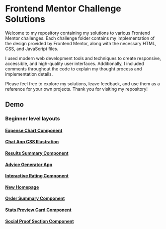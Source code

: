 # Frontend Mentor Challenge Solutions

Welcome to my repository containing my solutions to various Frontend Mentor challenges. Each challenge folder contains my implementation of the design provided by Frontend Mentor, along with the necessary HTML, CSS, and JavaScript files.

I used modern web development tools and techniques to create responsive, accessible, and high-quality user interfaces. Additionally, I included comments throughout the code to explain my thought process and implementation details.

Please feel free to explore my solutions, leave feedback, and use them as a reference for your own projects. Thank you for visiting my repository!

## Demo

### Beginner level layouts

#### [Expense Chart Component](https://chat-app-illustrate.netlify.app/)

#### [Chat App CSS Illustration](https://chat-app-illustrate.netlify.app/)

#### [Results Summary Component](https://result-summary-component.netlify.app/)

#### [Advice Generator App](https://advice-generator-quotes.netlify.app/)

#### [Interactive Rating Component](https://interactive-number-rate-component.netlify.app/)

#### [New Homepage](https://frontnews-homepage.netlify.app/)

#### [Order Summary Component](https://ord-sum-comp.netlify.app/)

#### [Stats Preview Card Component](https://stats-prev-comp.netlify.app/)

#### [Social Proof Section Component](https://soci-prof-comp.netlify.app/)
